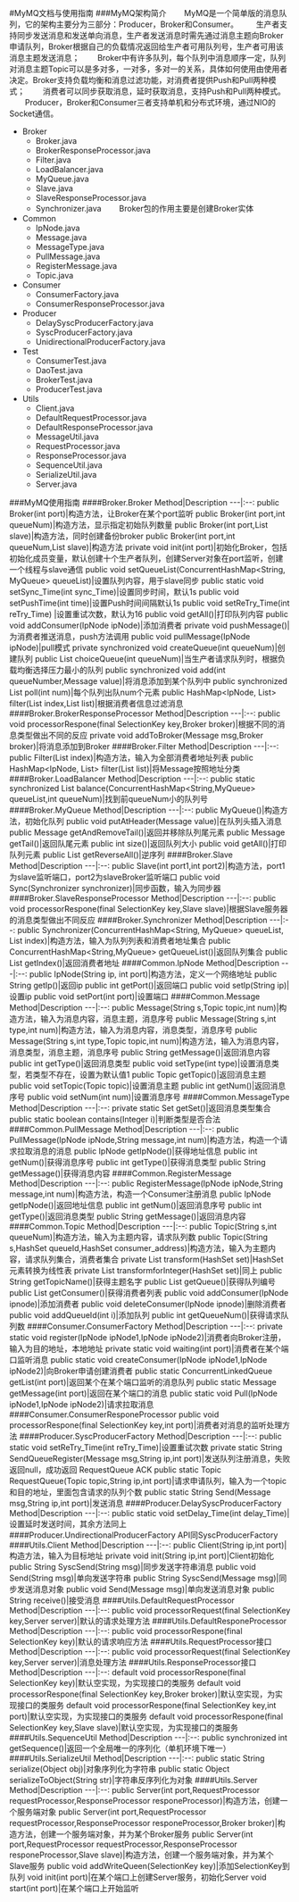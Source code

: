 #MyMQ文档与使用指南
###MyMQ架构简介
&emsp;&emsp;MyMQ是一个简单版的消息队列，它的架构主要分为三部分：Producer，Broker和Consumer。
&emsp;&emsp;生产者支持同步发送消息和发送单向消息，生产者发送消息时需先通过消息主题向Broker申请队列，Broker根据自己的负载情况返回给生产者可用队列号，生产者可用该消息主题发送消息；
&emsp;&emsp;Broker中有许多队列，每个队列中消息顺序一定，队列对消息主题Topic可以是多对多，一对多，多对一的关系，具体如何使用由使用者决定。Broker支持负载均衡和消息过滤功能，对消费者提供Push和Pull两种模式；
&emsp;&emsp;消费者可以同步获取消息，延时获取消息，支持Push和Pull两种模式。
&emsp;&emsp;Producer，Broker和Consumer三者支持单机和分布式环境，通过NIO的Socket通信。

+ Broker
	+ Broker.java
	+ BrokerResponseProcessor.java
	+ Filter.java
	+ LoadBalancer.java
	+ MyQueue.java
	+ Slave.java
	+ SlaveResponseProcessor.java
	+ Synchronizer.java
&emsp;&emsp;Broker包的作用主要是创建Broker实体
+ Common
	+ IpNode.java
	+ Message.java
	+ MessageType.java
	+ PullMessage.java
	+ RegisterMessage.java
	+ Topic.java
&emsp;&emsp;
+ Consumer
	+ ConsumerFactory.java
	+ ConsumerResponseProcessor.java
&emsp;&emsp;
+ Producer
	+ DelaySyscProducerFactory.java
	+ SyscProducerFactory.java
	+ UnidirectionalProducerFactory.java
&emsp;&emsp;
+ Test
	+ ConsumerTest.java
	+ DaoTest.java
	+ BrokerTest.java
	+ ProducerTest.java
&emsp;&emsp;
+ Utils
	+ Client.java
	+ DefaultRequestProcessor.java
	+ DefaultResponseProcessor.java
	+ MessageUtil.java
	+ RequestProcessor.java
	+ ResponseProcessor.java
	+ SequenceUtil.java
	+ SerializeUtil.java
	+ Server.java
&emsp;&emsp;


###MyMQ使用指南
####Broker.Broker
Method|Description
---|:--:
public Broker(int port)|构造方法，让Broker在某个port监听
public Broker(int port,int queueNum)|构造方法，显示指定初始队列数量
public Broker(int port,List<IpNode> slave)|构造方法，同时创建备份broker
public Broker(int port,int queueNum,List<IpNode> slave)|构造方法
private void init(int port)|初始化Broker，包括初始化成员变量，默认创建十个生产者队列，创建Server对象在port监听，创建一个线程与slave通信
public void setQueueList(ConcurrentHashMap<String, MyQueue> queueList)|设置队列内容，用于slave同步
public static void setSync_Time(int sync_Time)|设置同步时间，默认1s
public void setPushTime(int time)|设置Push时间间隔默认1s
public void setReTry_Time(int reTry_Time) |设置重试次数，默认为16
public void getAll()|打印队列内容
public void addConsumer(IpNode ipNode)|添加消费者
private void pushMessage()|为消费者推送消息，push方法调用
public void pullMessage(IpNode ipNode)|pull模式
private synchronized void createQueue(int queueNum)|创建队列
public List<Integer> choiceQueue(int queueNum)|当生产者请求队列时，根据负载均衡选择压力最小的队列
public synchronized void add(int queueNumber,Message value)|将消息添加到某个队列中
public synchronized List<Message> poll(int num)|每个队列出队num个元素
public HashMap<IpNode, List<Message>> filter(List<IpNode> index,List<Message> list)|根据消费者信息过滤消息
####Broker.BrokerResponseProcessor
Method|Description
---|:--:
public void processorRespone(final SelectionKey key,Broker broker)|根据不同的消息类型做出不同的反应
private void addToBroker(Message msg,Broker broker)|将消息添加到Broker
####Broker.Filter
Method|Description
---|:--:
public Filter(List<IpNode> index)|构造方法，输入为全部消费者地址列表
public HashMap<IpNode, List<Message>> filter(List<Message> list)|将Message按照地址分类
####Broker.LoadBalancer
Method|Description
---|:--:
public static synchronized List<Integer> balance(ConcurrentHashMap<String,MyQueue> queueList,int queueNum)|找到前queueNum小的队列号
####Broker.MyQueue
Method|Description
---|:--:
public MyQueue()|构造方法，初始化队列
public void putAtHeader(Message value)|在队列头插入消息
public Message getAndRemoveTail()|返回并移除队列尾元素
public Message getTail()|返回队尾元素
public int size()|返回队列大小
public void getAll()|打印队列元素
public List<Message> getReverseAll()|逆序列
####Broker.Slave
Method|Description
---|:--:
public Slave(int port1,int port2)|构造方法，port1为slave监听端口，port2为slaveBroker监听端口
public void Sync(Synchronizer synchronizer)|同步函数，输入为同步器
####Broker.SlaveResponseProcessor
Method|Description
---|:--:
public void processorRespone(final SelectionKey key,Slave slave)|根据Slave服务器的消息类型做出不同反应
####Broker.Synchronizer
Method|Description
---|:--:
public Synchronizer(ConcurrentHashMap<String, MyQueue> queueList, List<IpNode> index)|构造方法，输入为队列列表和消费者地址集合
public ConcurrentHashMap<String,MyQueue> getQueueList()|返回队列集合
public List<IpNode> getIndex()|返回消费者地址
####Common.IpNode
Method|Description
---|:--:
public IpNode(String ip, int port)|构造方法，定义一个网络地址
public String getIp()|返回ip
public int getPort()|返回端口
public void setIp(String ip)|设置ip
public void setPort(int port)|设置端口
####Common.Message
Method|Description
---|:--:
public Message(String s,Topic topic,int num)|构造方法，输入为消息内容，消息主题，消息序号
public Message(String s,int type,int num)|构造方法，输入为消息内容，消息类型，消息序号
public Message(String s,int type,Topic topic,int num)|构造方法，输入为消息内容，消息类型，消息主题，消息序号
public String getMessage()|返回消息内容
public int getType()|返回消息类型
public void setType(int type)|设置消息类型，若类型不存在，设置为默认值1
public Topic getTopic()|返回消息主题
public void setTopic(Topic topic)|设置消息主题
public int getNum()|返回消息序号
public void setNum(int num)|设置消息序号
####Common.MessageType
Method|Description
---|:--:
private static Set<Integer> getSet()|返回消息类型集合
public static boolean contains(Integer i)|判断类型是否合法
####Common.PullMessage
Method|Description
---|:--:
public PullMessage(IpNode ipNode,String message,int num)|构造方法，构造一个请求拉取消息的消息
public IpNode getIpNode()|获得地址信息
public int getNum()|获得消息序号
public int getType()|获得消息类型
public String getMessage()|获得消息内容
####Common.RegisterMessage
Method|Description
---|:--:
public RegisterMessage(IpNode ipNode,String message,int num)|构造方法，构造一个Consumer注册消息
public IpNode getIpNode()|返回地址信息
public int getNum()|返回消息序号
public int getType()|返回消息类型
public String getMessage()|返回消息内容
####Common.Topic
Method|Description
---|:--:
public Topic(String s,int queueNum)|构造方法，输入为主题内容，请求队列数
public Topic(String s,HashSet<Integer> queueId,HashSet<IpNode> consumer_address)|构造方法，输入为主题内容，请求队列集合，消费者集合
private List<IpNode> transform(HashSet<IpNode> set)|HashSet元素转换为线性表
private List<Integer> transformforInteger(HashSet<Integer> set)|同上
public String getTopicName()|获得主题名字
public List<Integer> getQueue()|获得队列编号
public List<IpNode> getConsumer()|获得消费者列表
public void addConsumer(IpNode ipnode)|添加消费者
public void deleteConsumer(IpNode ipnode)|删除消费者
public void addQueueId(int i)|添加队列
public int getQueueNum()|获得请求队列数
####Consumer.ConsumerFactory
Method|Description
---|:--:
private static void register(IpNode ipNode1,IpNode ipNode2)|消费者向Broker注册，输入为目的地址，本地地址
private static void waiting(int port)|消费者在某个端口监听消息
public static void createConsumer(IpNode ipNode1,IpNode ipNode2)|向Broker申请创建消费者
public static ConcurrentLinkedQueue<Message> getList(int port)|返回某个在某个端口监听的消息队列
public static Message getMessage(int port)|返回在某个端口的消息
public static void Pull(IpNode ipNode1,IpNode ipNode2)|请求拉取消息
####Consumer.ConsumerResponeProcessor
public void processorRespone(final SelectionKey key,int port)|消费者对消息的监听处理方法
####Producer.SyscProducerFactory
Method|Description
---|:--:
public static void setReTry_Time(int reTry_Time)|设置重试次数
private static String SendQueueRegister(Message msg,String ip,int port)|发送队列注册消息，失败返回null，成功返回 RequestQueue ACK
public static Topic RequestQueue(Topic topic,String ip,int port)|请求申请队列，输入为一个topic和目的地址，里面包含请求的队列个数
public static String Send(Message msg,String ip,int port)|发送消息
####Producer.DelaySyscProducerFactory
Method|Description
---|:--:
public static void setDelay_Time(int delay_Time)|设置延时发送时间，其余方法同上
####Producer.UndirectionalProducerFactory
API同SyscProducerFactory
####Utils.Client
Method|Description
---|:--:
public Client(String ip,int port)|构造方法，输入为目标地址
private void init(String ip,int port)|Client初始化
public String SyscSend(String msg)|同步发送字符串消息
public void Send(String msg)|单向发送字符串
public String SyscSend(Message msg)|同步发送消息对象
public void Send(Message msg)|单向发送消息对象
public String receive()|接受消息
####Utils.DefaultRequestProcessor
Method|Description
---|:--:
public void processorRequest(final SelectionKey key,Server server)|默认的请求处理方法
####Utils.DefaultResponeProcessor
Method|Description
---|:--:
public void processorRespone(final SelectionKey key)|默认的请求响应方法
####Utils.RequestProcessor接口
Method|Description
---|:--:
public void processorRequest(final SelectionKey key,Server server)|消息处理方法
####Utils.ResponseProcessor接口
Method|Description
---|:--:
default void processorRespone(final SelectionKey key)|默认空实现，为实现接口的类服务
default void processorRespone(final SelectionKey key,Broker broker)|默认空实现，为实现接口的类服务
default void processorRespone(final SelectionKey key,int port)|默认空实现，为实现接口的类服务
default void processorRespone(final SelectionKey key,Slave slave)|默认空实现，为实现接口的类服务
####Utils.SequenceUtil
Method|Description
---|:--:
public synchronized int getSequence()|返回一个全局唯一的序列化（单机环境下唯一）
####Utils.SerializeUtil
Method|Description
---|:--:
public static String serialize(Object obj)|对象序列化为字符串
public static Object serializeToObject(String str)|字符串反序列化为对象
####Utils.Server
Method|Description
---|:--:
public Server(int port,RequestProcessor requestProcessor,ResponseProcessor responeProcessor)|构造方法，创建一个服务端对象
public Server(int port,RequestProcessor requestProcessor,ResponseProcessor responeProcessor,Broker broker)|构造方法，创建一个服务端对象，并为某个Broker服务
public Server(int port,RequestProcessor requestProcessor,ResponseProcessor responeProcessor,Slave slave)|构造方法，创建一个服务端对象，并为某个Slave服务
public void addWriteQueen(SelectionKey key)|添加SelectionKey到队列
void init(int port)|在某个端口上创建Server服务，初始化Server
void start(int port)|在某个端口上开始监听